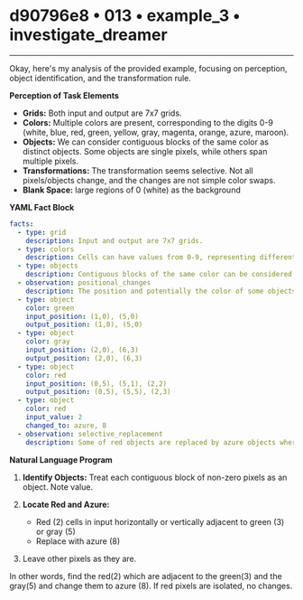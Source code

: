 # d90796e8 • 013 • example_3 • investigate_dreamer

---
Okay, here's my analysis of the provided example, focusing on perception, object identification, and the transformation rule.

**Perception of Task Elements**

*   **Grids:** Both input and output are 7x7 grids.
*   **Colors:** Multiple colors are present, corresponding to the digits 0-9 (white, blue, red, green, yellow, gray, magenta, orange, azure, maroon).
*   **Objects:** We can consider contiguous blocks of the same color as distinct objects. Some objects are single pixels, while others span multiple pixels.
*   **Transformations:** The transformation seems selective. Not all pixels/objects change, and the changes are not simple color swaps.
* **Blank Space:** large regions of 0 (white) as the background

**YAML Fact Block**



```yaml
facts:
  - type: grid
    description: Input and output are 7x7 grids.
  - type: colors
    description: Cells can have values from 0-9, representing different colors.
  - type: objects
    description: Contiguous blocks of the same color can be considered objects.
  - observation: positional_changes
    description: The position and potentially the color of some objects change in the output grid.
  - type: object
    color: green
    input_position: (1,0), (5,0)
    output_position: (1,0), (5,0)
  - type: object
    color: gray
    input_position: (2,0), (6,3)
    output_position: (2,0), (6,3)
  - type: object
    color: red
    input_position: (0,5), (5,1), (2,2)
    output_position: (0,5), (5,5), (2,3)
  - type: object
    color: red
    input_value: 2
    changed_to: azure, 8
  - observation: selective_replacement
    description: Some of red objects are replaced by azure objects where 2 connected horizontally or vertically to green or gray objects.
```



**Natural Language Program**

1.  **Identify Objects:** Treat each contiguous block of non-zero pixels as an object. Note value.
2.  **Locate Red and Azure:**
    *   Red (2) cells in input horizontally or vertically adjacent to green (3) or gray (5)
    *   Replace with azure (8)

3. Leave other pixels as they are.

In other words, find the red(2) which are adjacent to the green(3) and the gray(5) and change them to azure (8). If red pixels are isolated, no changes.

